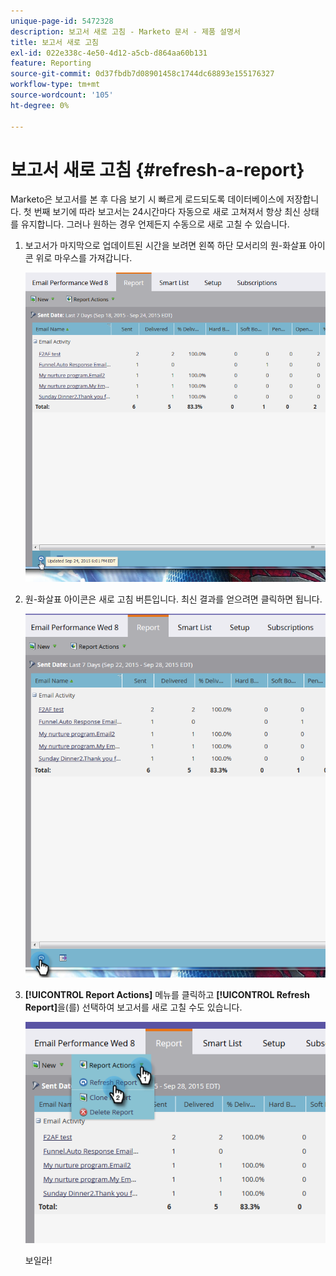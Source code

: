 ```yaml
---
unique-page-id: 5472328
description: 보고서 새로 고침 - Marketo 문서 - 제품 설명서
title: 보고서 새로 고침
exl-id: 022e338c-4e50-4d12-a5cb-d864aa60b131
feature: Reporting
source-git-commit: 0d37fbdb7d08901458c1744dc68893e155176327
workflow-type: tm+mt
source-wordcount: '105'
ht-degree: 0%

---
```


# 보고서 새로 고침 {#refresh-a-report}

Marketo은 보고서를 본 후 다음 보기 시 빠르게 로드되도록 데이터베이스에 저장합니다. 첫 번째 보기에 따라 보고서는 24시간마다 자동으로 새로 고쳐져서 항상 최신 상태를 유지합니다. 그러나 원하는 경우 언제든지 수동으로 새로 고칠 수 있습니다.

1. 보고서가 마지막으로 업데이트된 시간을 보려면 왼쪽 하단 모서리의 원-화살표 아이콘 위로 마우스를 가져갑니다.

   ![](assets/one.png)

1. 원-화살표 아이콘은 새로 고침 버튼입니다. 최신 결과를 얻으려면 클릭하면 됩니다.

   ![](assets/two.png)

1. **[!UICONTROL Report Actions]** 메뉴를 클릭하고 **[!UICONTROL Refresh Report]**&#x200B;을(를) 선택하여 보고서를 새로 고칠 수도 있습니다.

   ![](assets/three.png)

   보일라!
